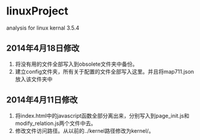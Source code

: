 linuxProject
============

analysis for linux kernal 3.5.4

## 2014年4月18日修改
1. 将没有用的文件全部写入到obsolete文件夹中备份。
2. 建立config文件夹，所有关于配置的文件全部写入这里。并且将map711.json放入该文件夹中

## 2014年4月11日修改
1. 将index.html中的javascript函数全部分离出来，分别写入到page_init.js和modify_relation.js两个文件中去。
2. 修改文件访问路径。从以前的../kernel路径修改为kernel/。
